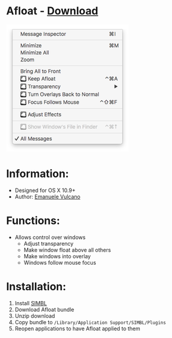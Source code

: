 # Afloat - [Download](https://github.com/w0lfschild/SIMBLPlugins/raw/master/Afloat/Afloat.zip)

![Preview](Afloat.png)

# Information:

- Designed for OS X 10.9+
- Author: [Emanuele Vulcano](https://github.com/millenomi)

# Functions:

- Allows control over windows
    - Adjust transparency
    - Make window float above all others
    - Make windows into overlay
    - Windows follow mouse focus

# Installation:

1. Install [SIMBL](http://www.culater.net/software/SIMBL/SIMBL.php)
2. Download Afloat bundle
3. Unzip download
4. Copy bundle to ``/Library/Application Support/SIMBL/Plugins``
5. Reopen applications to have Afloat applied to them